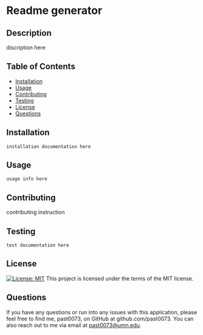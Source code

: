 # Readme generator 

## Description

discription here

## Table of Contents 

* [Installation](#installation)
* [Usage](#usage)
* [Contributing](#contributing)
* [Testing](#testing)
* [License](#license)
* [Questions](#questions)

## Installation
```
installation documentation here
```
## Usage
```
usage info here
```
## Contributing
contributing instruction
## Testing
```
test documentation here
```
## License
[![License: MIT](https://img.shields.io/badge/License-MIT-yellow.svg)](https://opensource.org/licenses/MIT) This project is licensed under the terms of the MIT license.
## Questions
If you have any questions or run into any issues with this application, please feel free to find me, past0073, on GitHub at github.com/past0073. You can also reach out to me via email at past0073@umn.edu.
